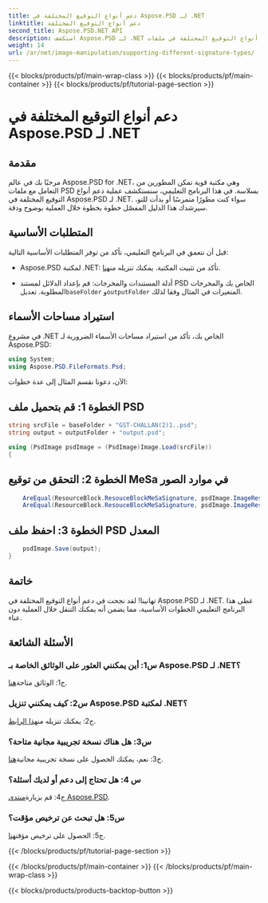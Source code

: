 ```yaml
---
title: دعم أنواع التوقيع المختلفة في Aspose.PSD لـ .NET
linktitle: دعم أنواع التوقيع المختلفة
second_title: Aspose.PSD.NET API
description: استكشف Aspose.PSD لـ .NET وادعم أنواع التوقيع المختلفة في ملفات PSD الخاصة بك بسهولة.
weight: 14
url: /ar/net/image-manipulation/supporting-different-signature-types/
---
```


{{< blocks/products/pf/main-wrap-class >}}
{{< blocks/products/pf/main-container >}}
{{< blocks/products/pf/tutorial-page-section >}}

# دعم أنواع التوقيع المختلفة في Aspose.PSD لـ .NET

## مقدمة

مرحبًا بك في عالم Aspose.PSD for .NET، وهي مكتبة قوية تمكن المطورين من التعامل مع ملفات PSD بسلاسة. في هذا البرنامج التعليمي، سنستكشف عملية دعم أنواع التوقيع المختلفة في Aspose.PSD لـ .NET. سواء كنت مطورًا متمرسًا أو بدأت للتو، سيرشدك هذا الدليل المفصّل خطوة بخطوة خلال العملية بوضوح ودقة.

## المتطلبات الأساسية

قبل أن نتعمق في البرنامج التعليمي، تأكد من توفر المتطلبات الأساسية التالية:

-  Aspose.PSD لمكتبة .NET: تأكد من تثبيت المكتبة. يمكنك تنزيله من[هنا](https://releases.aspose.com/psd/net/).

-  أدلة المستندات والمخرجات: قم بإعداد الدلائل لمستند PSD الخاص بك والمخرجات المطلوبة. تعديل`baseFolder` و`outputFolder` المتغيرات في المثال وفقا لذلك.

## استيراد مساحات الأسماء

في مشروع .NET الخاص بك، تأكد من استيراد مساحات الأسماء الضرورية لـ Aspose.PSD:

```csharp
using System;
using Aspose.PSD.FileFormats.Psd;
```

الآن، دعونا نقسم المثال إلى عدة خطوات:

## الخطوة 1: قم بتحميل ملف PSD

```csharp
string srcFile = baseFolder + "GST-CHALLAN(2)1..psd";
string output = outputFolder + "output.psd";

using (PsdImage psdImage = (PsdImage)Image.Load(srcFile))
{
```

## الخطوة 2: التحقق من توقيع MeSa في موارد الصور

```csharp
    AreEqual(ResourceBlock.ResouceBlockMeSaSignature, psdImage.ImageResources[23].Signature);
    AreEqual(ResourceBlock.ResouceBlockMeSaSignature, psdImage.ImageResources[24].Signature);
```

## الخطوة 3: احفظ ملف PSD المعدل

```csharp
    psdImage.Save(output);
}
```

## خاتمة

تهانينا! لقد نجحت في دعم أنواع التوقيع المختلفة في Aspose.PSD لـ .NET. غطى هذا البرنامج التعليمي الخطوات الأساسية، مما يضمن أنه يمكنك التنقل خلال العملية دون عناء.

## الأسئلة الشائعة

### س1: أين يمكنني العثور على الوثائق الخاصة بـ Aspose.PSD لـ .NET؟

 ج1: الوثائق متاحة[هنا](https://reference.aspose.com/psd/net/).

### س2: كيف يمكنني تنزيل Aspose.PSD لمكتبة .NET؟

 ج2: يمكنك تنزيله من[هذا الرابط](https://releases.aspose.com/psd/net/).

### س3: هل هناك نسخة تجريبية مجانية متاحة؟

 ج3: نعم، يمكنك الحصول على نسخة تجريبية مجانية[هنا](https://releases.aspose.com/).

### س 4: هل تحتاج إلى دعم أو لديك أسئلة؟

 ج4: قم بزيارة[منتدى Aspose.PSD](https://forum.aspose.com/c/psd/34).

### س5: هل تبحث عن ترخيص مؤقت؟

 ج5: الحصول على ترخيص مؤقت[هنا](https://purchase.aspose.com/temporary-license/).

{{< /blocks/products/pf/tutorial-page-section >}}

{{< /blocks/products/pf/main-container >}}
{{< /blocks/products/pf/main-wrap-class >}}

{{< blocks/products/products-backtop-button >}}
